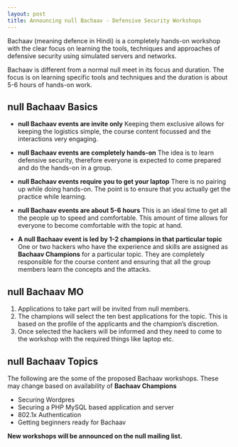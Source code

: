 ```yaml
---
layout: post
title: Announcing null Bachaav - Defensive Security Workshops
---
```


Bachaav (meaning defence in Hindi) is a completely hands-on workshop with the clear focus on learning the tools, techniques and approaches of defensive security using simulated servers and networks.

Bachaav is different from a normal null meet in its focus and duration. The focus is on learning specific tools and techniques and the duration is about 5-6 hours of hands-on work.

<!--more-->

## null Bachaav Basics

* **null Bachaav events are invite only**
Keeping them exclusive allows for keeping the logistics simple, the course content focussed and the interactions very engaging.

* **null Bachaav events are completely hands-on**
The idea is to learn defensive security, therefore everyone is expected to come prepared and do the hands-on in a group.

* **null Bachaav events require you to get your laptop**
There is no pairing up while doing hands-on. The point is to ensure that you actually get the practice while learning.

* **null Bachaav events are about 5-6 hours**
This is an ideal time to get all the people up to speed and comfortable. This amount of time allows for everyone to become comfortable with the topic at hand.

* **A null Bachaav event is led by 1-2 champions in that particular topic**
One or two hackers who have the experience and skills are assigned as **Bachaav Champions** for a particular topic. They are completely responsible for the course content and ensuring that all the group members learn the concepts and the attacks.

## null Bachaav MO

1. Applications to take part will be invited from null members.
1. The champions will select the ten best applications for the topic. This is based on the profile of the applicants and the champion’s discretion.
1. Once selected the hackers will be informed and they need to come to the workshop with the required things like laptop etc.

## null Bachaav Topics

The following are the some of the proposed Bachaav workshops. These may change based on availability of **Bachaav Champions**

* Securing Wordpres
* Securing a PHP MySQL based application and server
* 802.1x Authentication
* Getting beginners ready for Bachaav

**New workshops will be announced on the null mailing list.**